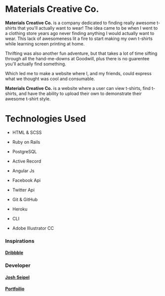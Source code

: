 # Materials Creative Co.

**Materials Creative Co.** is a company dedicated to finding really awesome
t-shirts that you'll actually want to wear! The idea came to be when I went
to a clothing store years ago never finding anything I would actually
want to wear. This lack of awesomeness lit a fire to start making my own
t-shirts while learning screen printing at home.

Thrifting was also another fun adventure, but that takes a lot of time
sifting through all the hand-me-downs at Goodwill, plus there is no guarentee
you'll actually find something.

Which led me to make a website where I, and my friends, could express what we
thought was cool and consumable.

**Materials Creative Co.** is a website where a user can view t-shirts, find
t-shirts, and have the ability to upload their own to demonstrate their
awesome t-shirt style.

# Technologies Used

* HTML & SCSS

* Ruby on Rails

* PostgreSQL

* Active Record

* Angular Js

* Facebook Api

* Twitter Api

* Git & GitHub

* Heroku

* CLI

* Adobe Illustrator CC

### Inspirations

#### [Dribbble](https://dribbble.com/)

### Developer

#### [Josh Seipel](https://github.com/jaguarj)
#### [Portfoilio](https://jaguarj.github.io/myportfolio/)
